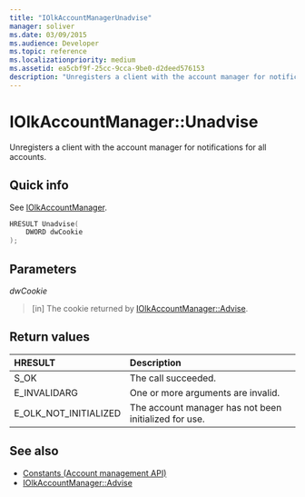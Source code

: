 ```yaml
---
title: "IOlkAccountManagerUnadvise"
manager: soliver
ms.date: 03/09/2015
ms.audience: Developer
ms.topic: reference
ms.localizationpriority: medium
ms.assetid: ea5cbf9f-25cc-9cca-9be0-d2deed576153
description: "Unregisters a client with the account manager for notifications for all accounts."
---
```


# IOlkAccountManager::Unadvise

Unregisters a client with the account manager for notifications for all accounts. 
  
## Quick info

See [IOlkAccountManager](iolkaccountmanager.md).
  
```cpp
HRESULT Unadvise(
    DWORD dwCookie
);

```

## Parameters

_dwCookie_
  
> [in] The cookie returned by [IOlkAccountManager::Advise](iolkaccountmanager-advise.md).
    
## Return values

|**HRESULT**|**Description**|
|:-----|:-----|
|S_OK  <br/> |The call succeeded. |
|E_INVALIDARG  <br/> |One or more arguments are invalid. |
|E_OLK_NOT_INITIALIZED  <br/> |The account manager has not been initialized for use. |
   
## See also

- [Constants (Account management API)](constants-account-management-api.md)  
- [IOlkAccountManager::Advise](iolkaccountmanager-advise.md)

